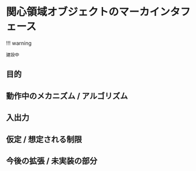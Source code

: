 # 関心領域オブジェクトのマーカインタフェース

!!! warning

    建設中

## 目的

## 動作中のメカニズム / アルゴリズム

## 入出力

## 仮定 / 想定される制限

## 今後の拡張 / 未実装の部分

